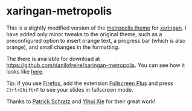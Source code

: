 # xaringan-metropolis

This is a slightly modified version of the [metropolis theme](https://github.com/pat-s/xaringan-metropolis) for [xaringan](https://github.com/yihui/xaringan). I have added only minor tweaks to the original theme, such as a preconfigured option to insert orange text, a progress bar (which is also orange), and small changes in the formatting.

The there is available for download at <https://github.com/danilofreire/xaringan-metropolis>. You can see how it looks like [here](https://danilofreire.github.io/xaringan-metropolis/xaringan-metropolis.html). 

Tip: if you use [Firefox](https://www.mozilla.org/), add the extension [Fullscreen Plus](https://addons.mozilla.org/en-US/firefox/addon/fullscreen_plus/) and press `Ctrl+Shift+F` to see your slides in fullscreen mode. 

Thanks to [Patrick Schratz](https://pjs-web.de/) and [Yihui Xie](https://yihui.name/) for their great work! 
